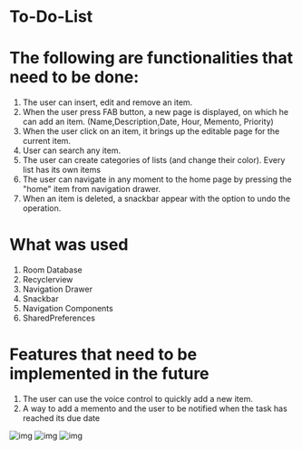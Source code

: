 # To-Do-List

# The following are functionalities that need to be done: 
1. The user can insert, edit and remove an item.
2. When the user press FAB button, a new page is displayed, on which he can add an item. (Name,Description,Date, Hour, Memento, Priority)
3. When the user click on an item, it brings up the editable page for the current item.
4. User can search any item.
6. The user can create categories of lists (and change their color). Every list has its own items
7. The user can navigate in any moment to the home page by pressing the "home" item from navigation drawer. 
8. When an item is deleted, a snackbar appear with the option to undo the operation.

# What was used
1. Room Database
2. Recyclerview
3. Navigation Drawer
4. Snackbar
5. Navigation Components
6. SharedPreferences

# Features that need to be implemented in the future 
1. The user can use the voice control to quickly add a new item.
2. A way to add a memento and the user to be notified when the task has reached its due date

![img](https://i.imgur.com/NgQGVbz.png) ![img](https://i.imgur.com/KC0ZnZe.png) ![img](https://i.imgur.com/C1zHLrY.png)
